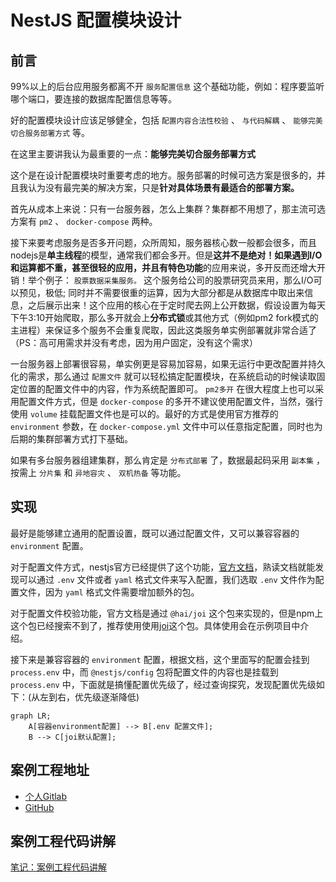 # NestJS 配置模块设计

## 前言

99%以上的后台应用服务都离不开 `服务配置信息` 这个基础功能，例如：程序要监听哪个端口，要连接的数据库配置信息等等。

好的配置模块设计应该足够健全，包括 `配置内容合法性校验` 、 `与代码解耦` 、 `能够完美切合服务部署方式` 等。

在这里主要讲我认为最重要的一点：**能够完美切合服务部署方式**

这个是在设计配置模块时重要考虑的地方。服务部署的时候可选方案是很多的，并且我认为没有最完美的解决方案，只是**针对具体场景有最适合的部署方案。**

首先从成本上来说：只有一台服务器，怎么上集群？集群都不用想了，那主流可选方案有 `pm2` 、 `docker-compose` 两种。

接下来要考虑服务是否多开问题，众所周知，服务器核心数一般都会很多，而且nodejs是**单主线程**的模型，通常我们都会多开。但是**这并不是绝对！**如果遇到I/O和运算都不重，甚至很轻的应用，并且有**特色功能**的应用来说，多开反而还增大开销！举个例子： `股票数据采集服务。` 这个服务给公司的股票研究员来用，那么I/O可以预见，极低; 同时并不需要很重的运算，因为大部分都是从数据库中取出来信息，之后展示出来！这个应用的核心在于定时爬去网上公开数据，假设设置为每天下午3:10开始爬取，那么多开就会上**分布式锁**或其他方式（例如pm2 fork模式的主进程）来保证多个服务不会重复爬取，因此这类服务单实例部署就非常合适了（PS：高可用需求并没有考虑，因为用户固定，没有这个需求）

一台服务器上部署很容易，单实例更是容易加容易，如果无运行中更改配置并持久化的需求，那么通过 `配置文件` 就可以轻松搞定配置模块，在系统启动的时候读取固定位置的配置文件中的内容，作为系统配置即可。 `pm2多开` 在很大程度上也可以采用配置文件方式，但是 `docker-compose` 的多开不建议使用配置文件，当然，强行使用 `volume` 挂载配置文件也是可以的。最好的方式是使用官方推荐的 `environment` 参数，在 `docker-compose.yml` 文件中可以任意指定配置，同时也为后期的集群部署方式打下基础。

如果有多台服务器组建集群，那么肯定是 `分布式部署` 了，数据最起码采用 `副本集` ，按需上 `分片集` 和 `异地容灾` 、 `双机热备` 等功能。

## 实现

最好是能够建立通用的配置设置，既可以通过配置文件，又可以兼容容器的 `environment` 配置。

对于配置文件方式，nestjs官方已经提供了这个功能，[官方文档](https://docs.nestjs.com/techniques/configuration)，熟读文档就能发现可以通过 `.env` 文件或者 `yaml` 格式文件来写入配置，我们选取 `.env` 文件作为配置文件，因为 `yaml` 格式文件需要增加额外的包。

对于配置文件校验功能，官方文档是通过 `@hai/joi` 这个包来实现的，但是npm上这个包已经搜索不到了，推荐使用使用[joi](https://www.npmjs.com/package/joi)这个包。具体使用会在示例项目中介绍。

接下来是兼容容器的 `environment` 配置，根据文档，这个里面写的配置会挂到 `process.env` 中，而 `@nestjs/config` 包将配置文件的内容也是挂载到 `process.env` 中，下面就是搞懂配置优先级了，经过查询探究，发现配置优先级如下：(从左到右，优先级逐渐降低)

``` mermaid
graph LR;
    A[容器environment配置] --> B[.env 配置文件];
    B --> C[joi默认配置];
```

## 案例工程地址

* [个人Gitlab](https://git.virtualbing.cn/nestjs-demo/nestjs-config)
* [GitHub](https://github.com/IricBing/nestjs-config)

## 案例工程代码讲解

[笔记：案例工程代码讲解](案例工程代码讲解.md)
